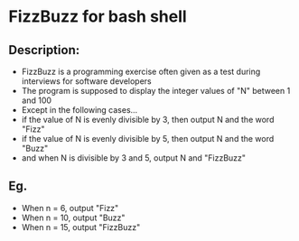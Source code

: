 # FizzBuzz for bash shell

## Description:
- FizzBuzz is a programming exercise often given as a test during interviews for
  software developers
- The program is supposed to display the integer values of "N" between 1 and 100
- Except in the following cases...
- if the value of N is evenly divisible by 3, then output N and the word "Fizz"
- if the value of N is evenly divisible by 5, then output N and the word "Buzz"
- and when N is divisible by 3 and 5, output N and "FizzBuzz"

## Eg.
- When n = 6, output "Fizz"
- When n = 10, output "Buzz"
- When n = 15, output "FizzBuzz"

